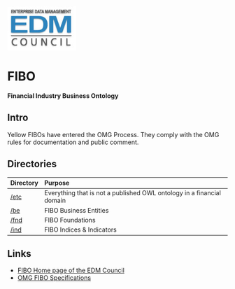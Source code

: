 ![EDM Council Logo](etc/image/edmc-logo.jpg)
# FIBO
__Financial Industry Business Ontology__

## Intro

Yellow FIBOs have entered the OMG Process. They comply with the OMG rules for documentation and public comment.

## Directories

Directory     | Purpose
:------------ |:-------
[/etc](./etc) | Everything that is not a published OWL ontology in a financial domain
[/be](./be)   | FIBO Business Entities
[/fnd](./fnd) | FIBO Foundations
[/ind](./ind) | FIBO Indices & Indicators

## Links

- [FIBO Home page of the EDM Council](http://www.edmcouncil.org/financialbusiness)
- [OMG FIBO Specifications](http://spec.edmcouncil.org/spec/EDMC-FIBO/)



